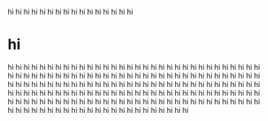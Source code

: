 hi
hi
hi
hi
hi
hi
hi
hi
hi
hi
hi
hi
hi
hi
hi
hi
# hi
hi
hi
hi
hi
hi
hi
hi
hi
hi
hi
hi
hi
hi
hi
hi
hi
hi
hi
hi
hi
hi
hi
hi
hi
hi
hi
hi
hi
hi
hi
hi
hi
hi
hi
hi
hi
hi
hi
hi
hi
hi
hi
hi
hi
hi
hi
hi
hi
hi
hi
hi
hi
hi
hi
hi
hi
hi
hi
hi
hi
hi
hi
hi
hi
hi
hi
hi
hi
hi
hi
hi
hi
hi
hi
hi
hi
hi
hi
hi
hi
hi
hi
hi
hi
hi
hi
hi
hi
hi
hi
hi
hi
hi
hi
hi
hi
hi
hi
hi
hi
hi
hi
hi
hi
hi
hi
hi
hi
hi
hi
hi
hi
hi
hi
hi
hi
hi
hi
hi
hi
hi
hi
hi
hi
hi
hi
hi
hi
hi
hi
hi
hi
hi
hi
hi
hi
hi
hi
hi
hi
hi
hi
hi
hi
hi
hi
hi
hi
hi
hi
hi
hi
hi
hi
hi
hi
hi
hi
hi
hi
hi
hi
hi
hi
hi
hi
hi
hi
hi
hi
hi
hi
hi
hi
hi
hi
hi
hi
hi
hi
hi
hi
hi
